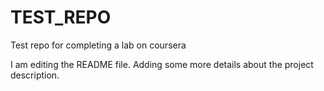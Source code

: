 # TEST_REPO
Test repo for completing a lab on coursera

I am editing the README file. Adding some more details about the project description.


